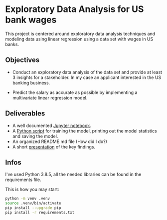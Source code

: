# Exploratory Data Analysis for US bank wages

This project is centered around exploratory data 
analysis techniques and modeling data using linear regression 
using a data set with wages in US banks.

## Objectives

* Conduct an exploratory data analysis of the data set 
and provide at least 3 insights for a stakeholder. 
In my case an applicant interested in the US banking business.

* Predict the salary as accurate as possible by implementing
a multivariate linear regression model.

## Deliverables

* A well documented [Jupyter notebook](EDA_US_bank_wages.ipynb).
* A [Python script](US_bank_wages_model.py) for training the model, printing out the model statistics and saving the model.
* An organized README.md file (How did I do?)
* A short [presentation](US_bank_wages_presentation.pdf) of the key findings.

## Infos

I've used Python 3.8.5, all the needed libraries 
can be found in the requirements file.

This is how you may start:

```bash
python -m venv .venv
source .venv/bin/activate
pip install --upgrade pip
pip install -r requirements.txt
```
